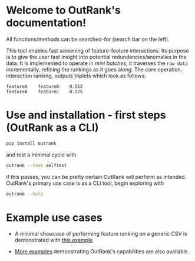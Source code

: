 # Welcome to OutRank's documentation!

All functions/methods can be searched-for (search bar on the left).

This tool enables fast screening of feature-feature interactions. Its purpose is to give the user fast insight into potential redundancies/anomalies in the data.
It is implemented to operate in _mini batches_, it traverses the `raw data` incrementally, refining the rankings as it goes along. The core operation, interaction ranking, outputs triplets which look as follows:

```
featureA	featureB	0.512
featureA	featureC	0.125
```


# Use and installation - first steps (OutRank as a CLI)
```bash
pip install outrank
```

and test a minimal cycle with

```bash
outrank --task selftest
```

if this passes, you can be pretty certain OutRank will perform as intended. OutRank's primary use case is as a CLI tool, begin exploring with

```bash
outrank --help
```


# Example use cases
* A minimal showcase of performing feature ranking on a generic CSV is demonstrated with [this example](https://github.com/outbrain/outrank/tree/main/scripts)

* [More examples](https://github.com/outbrain/outrank/tree/main/examples) demonstrating OutRank's capabilities are also available.
